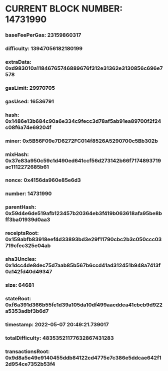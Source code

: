 # CURRENT BLOCK NUMBER: 14731990

### baseFeePerGas: 23159860317
### difficulty: 13947056182180199
### extraData: 0xd983010a11846765746889676f312e31362e3130856c696e7578
### gasLimit: 29970705
### gasUsed: 16536791
### hash: 0x1486e13b684c90a6e334c9fecc3d78af5ab91ea89700f2f24c08f6a74e69204f
### miner: 0x5B56F09e7D6272FC014f8526A5290700c5Bb302b
### mixHash: 0x37e83a950c59c1d490ed641ccf56d273142b66f7174893719ac1112272685b61
### nonce: 0x4156da960e85e6d3
### number: 14731990
### parentHash: 0x59d4e6de519afb123457b20364eb3f419b063618afa95be8bff3ba01939d0aa3
### receiptsRoot: 0x159abfb83918eef4d33893bd3e29f11790cbc2b3c050ccc03719cfec325e04ab
### sha3Uncles: 0x1dcc4de8dec75d7aab85b567b6ccd41ad312451b948a7413f0a142fd40d49347
### size: 64681
### stateRoot: 0xf6a391d366b55fe1d39a105da10df499aacddea41cbcb9d922a5353adbf3b6d7
### timestamp: 2022-05-07 20:49:21.739017
### totalDifficulty: 48353521177632867431283
### transactionsRoot: 0x9d8a5e49e9140455ddb84122cd4775e7c386e5ddcae642f12d954ce7352b53f4
